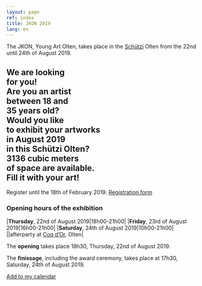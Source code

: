 ```yaml
---
layout: page
ref: index
title: JKON 2019
lang: en
---
```


The JKON, Young Art Olten, takes place in the [Schützi](https://schuetzi.ch/) Olten from the 22nd until 24th of August 2019.

## We are looking<br>for you!<br>Are you an artist<br>between 18 and<br>35 years old?<br>Would you like<br>to exhibit your artworks<br>in August 2019<br>in this Schützi Olten?<br>3136 cubic meters<br>of space are available.<br>Fill it with your art!
Register until the 18th of February 2019. [Registration form](/call-for-artists.en.html)

### Opening hours of the exhibition

|__Thursday__, 22nd of August 2019|18h00-21h00|
|__Friday__, 23rd of August 2019|16h00-21h00|
|__Saturday__, 24th of August 2019|10h00-21h00|
||afterparty at [Coq d’Or](http://coq-d-or.ch/), Olten|

The __opening__ takes place 18h30, Thursday, 22nd of August 2019. 

The __finissage__, including the award ceremony, takes place at 17h30, Saturday, 24th of August 2019. 

[Add to my calendar](ical-script/jkon2019.ics)

